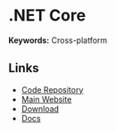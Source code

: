 # .NET Core

**Keywords:** Cross-platform

## Links

- [Code Repository](https://github.com/dotnet/core)
- [Main Website](https://dot.net/core)
- [Download](https://dotnet.microsoft.com/download)
- [Docs](https://github.com/dotnet/docs)
